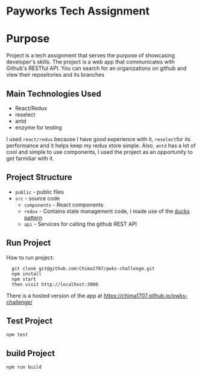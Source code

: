 # Payworks Tech Assignment

# Purpose

Project is a tech assignment that serves the purpose of showcasing developer's skills.
The project is a web app that communicates with Github's RESTful API. You can search for an organizations on github and view their repositories and its branches

## Main Technologies Used

- React/Redux
- reselect
- antd
- enzyme for testing

I used `react/redux` because I have good experience with it, `reselect`for its performance and it helps keep my redux store simple. Also, `antd` has a lot of cool and simple to use components, I used the project as an opportunity to get farmiliar with it.

## Project Structure

- `public` - public files
- `src` - source code
  - `components` - React components
  - `redux` - Contains state management code, I made use of the [ducks pattern](https://github.com/erikras/ducks-modular-redux)
  - `api` - Services for calling the github REST API

## Run Project

How to run project:

```
  git clone git@github.com:Chima1707/pwks-challenge.git
  npm install
  npm start
  then visit http://localhost:3000
```

There is a hosted version of the app at https://chima1707.github.io/pwks-challenge/

## Test Project

`npm test`

## build Project

`npm run build`
